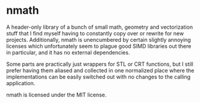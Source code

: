 # nmath

A header-only library of a bunch of small math, geometry and vectorization stuff that I find myself having to constantly copy over or rewrite for new projects.
Additionally, nmath is unencumbered by certain slightly annoying licenses which unfortunately seem to plague good SIMD libraries out there in particular, and it has no external dependencies.

Some parts are practically just wrappers for STL or CRT functions, but I still prefer having them aliased and collected in one normalized place where the implementations can be easily switched out with no changes to the calling application.

nmath is licensed under the MIT license.